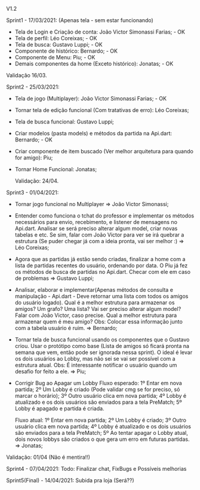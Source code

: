 V1.2

Sprint1 - 17/03/2021:
(Apenas tela - sem estar funcionando)

 - Tela de Login e Criação de conta: João Victor Simonassi Farias; - OK
 - Tela de perfil: Léo Coreixas; - OK
 - Tela de busca: Gustavo Luppi; - OK
 - Componente de histórico: Bernardo; - OK
 - Componente de Menu: Piu; - OK
 - Demais componentes da home (Exceto histórico): Jonatas; - OK

 Validação 16/03.

Sprint2 - 25/03/2021:

 - Tela de jogo (Multiplayer): João Victor Simonassi Farias; - OK
 - Tornar tela de edição funcional (Com tratativas de erro): Léo Coreixas;
 - Tela de busca funcional: Gustavo Luppi;
 - Criar modelos (pasta models) e métodos da partida na Api.dart: Bernardo; - OK
 - Criar componente de item buscado (Ver melhor arquitetura para quando for amigo): Piu;
 - Tornar Home Funcional: Jonatas;

    Validação: 24/04.

Sprint3 - 01/04/2021:
  - Tornar jogo funcional no Multiplayer   =>   João Victor Simonassi;
  
  - Entender como funciona o tchat do professor e implementar os métodos necessários para envio, recebimento,
    e listener de mensagens no Api.dart. Analisar se será preciso alterar algum model, criar novas tabelas e etc.
     Se sim, falar com João Victor para ver se irá quebrar a estrutura (Se puder chegar já com a ideia pronta,
     vai ser melhor :)  => Léo Coreixas;
    
  - Agora que as partidas já estão sendo criadas, finalizar a home com a lista de partidas recentes do usuário, 
    ordenando por data. O Piu já fez os métodos de busca de partidas no Api.dart. Checar com ele em caso de problemas  => Gustavo Luppi;
  
  - Analisar, elaborar e implementar(Apenas métodos de consulta e manipulação - Api.dart - 
    Deve retornar uma lista com todos os amigos do usuário logado). Qual é a melhor estrutura para armazenar os amigos? 
    Um grafo? Uma lista? Vai ser preciso alterar algum model? Falar com João Victor, caso precise.
    Qual a melhor estrutura para armazenar quem é meu amigo? Obs: Colocar essa informação junto com a tabela usuário é ruim. =>  Bernardo;
    
  - Tornar tela de busca funcional usando os componentes que o Gustavo criou. Usar o protótipo como base (Lista de amigos só ficará pronta
        na semana que vem, então pode ser ignorada nessa sprint). O ideal é levar os dois usuários ao Lobby, mas não sei se vai ser possível
        com a estrutura atual. Obs: É interessante notificar o usuário quando um desafio for feito a ele.   =>   Piu;
  
  - Corrigir Bug ao Apagar um Lobby
        Fluxo esperado:
           1º Entar em nova partida;
           2º Um Lobby é criado (Pode validar cmg se for preciso, só marcar o horário);
           3º Outro usuário clica em nova partida;
           4º Lobby é atualizado e os dois usuários são enviados para a tela PreMatch;
           5º Lobby é apagado e partida é criada.
       
       Fluxo atual:
          1º Entar em nova partida;
          2º Um Lobby é criado;
          3º Outro usuário clica em nova partida;
          4º Lobby é atualizado e os dois usuários são enviados para a tela PreMatch;
          5º Ao tentar apagar o Lobby atual, dois novos lobbys são criados o que gera um erro em futuras partidas.
       =>  Jonatas;
  
  Validação: 01/04 (Não é mentira!!)

Sprint4 - 07/04/2021:
    Todo: Finalizar chat, FixBugs e Possíveis melhorias

Sprint5(Final) - 14/04/2021:
    Subida pra loja (Será??)
